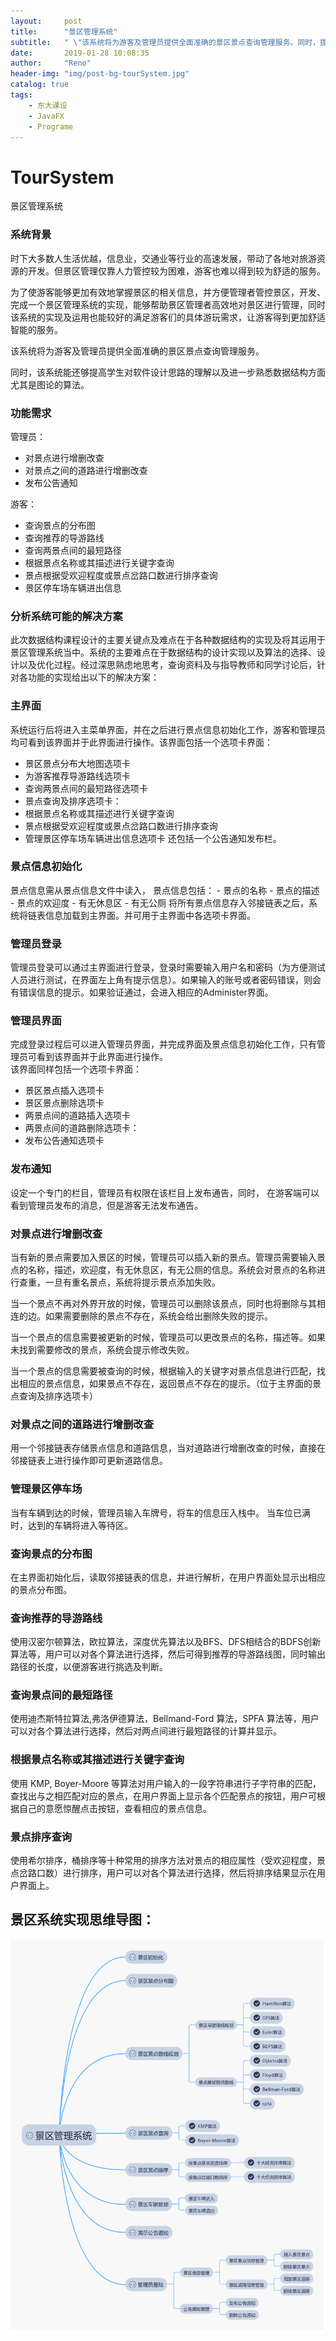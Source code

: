 ```yaml
---
layout:     post
title:      "景区管理系统"
subtitle:   " \"该系统将为游客及管理员提供全面准确的景区景点查询管理服务。同时，提高学生对软件设计思路的理解以及进一步熟悉数据结构方面尤其是图论的算法。\" "
date:       2019-01-28 10:08:35
author:     "Reno"
header-img: "img/post-bg-tourSystem.jpg"
catalog: true
tags:
    - 东大课设
    - JavaFX
    - Programe
---
```


# TourSystem

景区管理系统

### 系统背景 
时下大多数人生活优越，信息业，交通业等行业的高速发展，带动了各地对旅游资源的开发。但景区管理仅靠人力管控较为困难，游客也难以得到较为舒适的服务。

为了使游客能够更加有效地掌握景区的相关信息，并方便管理者管控景区，开发、完成一个景区管理系统的实现，能够帮助景区管理者高效地对景区进行管理，同时该系统的实现及运用也能较好的满足游客们的具体游玩需求，让游客得到更加舒适智能的服务。

该系统将为游客及管理员提供全面准确的景区景点查询管理服务。

同时，该系统能还够提高学生对软件设计思路的理解以及进一步熟悉数据结构方面尤其是图论的算法。

### 功能需求
管理员：
- 对景点进行增删改查 
- 对景点之间的道路进行增删改查  
- 发布公告通知

游客： 
- 查询景点的分布图  
- 查询推荐的导游路线 
- 查询两景点间的最短路径 
- 根据景点名称或其描述进行关键字查询  
- 景点根据受欢迎程度或景点岔路口数进行排序查询
- 景区停车场车辆进出信息

### 分析系统可能的解决方案 
此次数据结构课程设计的主要关键点及难点在于各种数据结构的实现及将其运用于景区管理系统当中。系统的主要难点在于数据结构的设计实现以及算法的选择、设计以及优化过程。经过深思熟虑地思考，查询资料及与指导教师和同学讨论后，针对各功能的实现给出以下的解决方案：

### 主界面
系统运行后将进入主菜单界面，并在之后进行景点信息初始化工作，游客和管理员均可看到该界面并于此界面进行操作。该界面包括一个选项卡界面：
- 景区景点分布大地图选项卡
- 为游客推荐导游路线选项卡
- 查询两景点间的最短路径选项卡
- 景点查询及排序选项卡：
- 根据景点名称或其描述进行关键字查询 
- 景点根据受欢迎程度或景点岔路口数进行排序查询
- 管理景区停车场车辆进出信息选项卡
  还包括一个公告通知发布栏。

### 景点信息初始化
景点信息需从景点信息文件中读入，
景点信息包括：
    - 景点的名称
    - 景点的描述 
    - 景点的欢迎度
    - 有无休息区
    - 有无公厕
将所有景点信息存入邻接链表之后，系统将链表信息加载到主界面。并可用于主界面中各选项卡界面。

### 管理员登录 
管理员登录可以通过主界面进行登录，登录时需要输入用户名和密码（为方便测试人员进行测试，在界面左上角有提示信息）。如果输入的账号或者密码错误，则会有错误信息的提示。如果验证通过，会进入相应的Administer界面。

### 管理员界面
完成登录过程后可以进入管理员界面，并完成界面及景点信息初始化工作，只有管理员可看到该界面并于此界面进行操作。  
该界面同样包括一个选项卡界面：
- 景区景点插入选项卡
- 景区景点删除选项卡
- 两景点间的道路插入选项卡
- 两景点间的道路删除选项卡：
- 发布公告通知选项卡

### 发布通知 
设定一个专门的栏目，管理员有权限在该栏目上发布通告，同时， 在游客端可以看到管理员发布的消息，但是游客无法发布通告。

### 对景点进行增删改查 
当有新的景点需要加入景区的时候，管理员可以插入新的景点。管理员需要输入景点的名称，描述，欢迎度，有无休息区，有无公厕的信息。系统会对景点的名称进行查重，一旦有重名景点，系统将提示景点添加失败。

当一个景点不再对外界开放的时候，管理员可以删除该景点，同时也将删除与其相连的边。如果需要删除的景点不存在，系统会给出删除失败的提示。

当一个景点的信息需要被更新的时候，管理员可以更改景点的名称，描述等。如果未找到需要修改的景点，系统会提示修改失败。

当一个景点的信息需要被查询的时候，根据输入的关键字对景点信息进行匹配，找出相应的景点信息，如果景点不存在，返回景点不存在的提示。（位于主界面的景点查询及排序选项卡）

### 对景点之间的道路进行增删改查 
用一个邻接链表存储景点信息和道路信息，当对道路进行增删改查的时候，直接在邻接链表上进行操作即可更新道路信息。

### 管理景区停车场 
当有车辆到达的时候，管理员输入车牌号，将车的信息压入栈中。 当车位已满时，达到的车辆将进入等待区。

### 查询景点的分布图 
在主界面初始化后，读取邻接链表的信息，并进行解析，在用户界面处显示出相应的景点分布图。 

### 查询推荐的导游路线 
使用汉密尔顿算法，欧拉算法，深度优先算法以及BFS、DFS相结合的BDFS创新算法等，用户可以对各个算法进行选择，然后可得到推荐的导游路线图，同时输出路径的长度，以便游客进行挑选及判断。

### 查询景点间的最短路径 
使用迪杰斯特拉算法,弗洛伊德算法，Bellmand-Ford 算法，SPFA 算法等，用户可以对各个算法进行选择，然后对两点间进行最短路径的计算并显示。 

### 根据景点名称或其描述进行关键字查询 
使用 KMP, Boyer-Moore 等算法对用户输入的一段字符串进行子字符串的匹配，查找出与之相匹配对应的景点，在用户界面上显示各个匹配景点的按钮，用户可根据自己的意愿惊醒点击按钮，查看相应的景点信息。 

### 景点排序查询 
使用希尔排序，桶排序等十种常用的排序方法对景点的相应属性（受欢迎程度，景点岔路口数）进行排序，用户可以对各个算法进行选择，然后将排序结果显示在用户界面上。

## 景区系统实现思维导图：
![](https://github.com/LSKLee1/TourSystem/blob/master/%E6%99%AF%E5%8C%BA%E7%B3%BB%E7%BB%9F%E5%AE%9E%E7%8E%B0%E6%80%9D%E7%BB%B4%E5%AF%BC%E5%9B%BE.jpg?raw=true "景区系统实现思维导图")